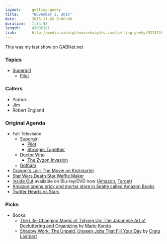```yaml
---
layout:     getting-geeky
title:      "November 3, 2015"
date:       2015-11-03 9:00:00
duration:   1:34:58
length:     43805181
link:       http://media.midnightmovieknights.com/getting-geeky/MJ151103.mp3
---
```

This was my last show on GABNet.net

### Topics 
* [Supergirl](http://www.imdb.com/title/tt4016454/)
  * [Pilot](http://www.imdb.com/title/tt4525842/)


### Callers  
* Patrick
* Jim
* Robert England


### Original Agenda  
* Fall Television
  * [Supergirl](http://www.imdb.com/title/tt4016454/)
    * [Pilot](http://www.imdb.com/title/tt4525842/)
    * [Stronger Together](http://www.imdb.com/title/tt4550416/)
  * [Doctor Who](http://www.imdb.com/title/tt0436992/)
    * [The Zygon Invasion](http://www.imdb.com/title/tt4652840/)
  * [Gotham](http://www.imdb.com/title/tt3749900/)
* [Dragon's Lair: The Movie on Kickstarter](https://www.kickstarter.com/projects/donbluth/dragons-lair-the-movie)
* [Star Wars Death Star Waffle Maker](http://comicbook.com/2015/11/03/star-wars-death-star-waffle-maker-revealed/)
* [Inside Out](http://www.imdb.com/title/tt2096673/) available on Blu-ray/DVD now ([Amazon](http://amzn.com/B00YCY46VO), [Target](http://www.target.com/webapp/wcs/stores/servlet/p/inside-out-includes-digital-copy-blu-ray-dvd/-/A-21493116))
* [Amazon opens brick and mortar store in Seatle called Amazon Books](http://www.theverge.com/2015/11/2/9661556/amazon-books-first-physical-bookstore-opening-seattle)
* [Twitter Hearts vs Stars](http://www.theverge.com/2015/11/3/9661180/twitter-vine-favorite-fav-likes-hearts)


### Picks  
* Books
  * [The Life-Changing Magic of Tidying Up: The Japanese Art of Decluttering and Organizing](http://amzn.com/1607747308) by [Marie Kondo](http://tidyingup.com/)
  * [Shadow Work: The Unpaid, Unseen Jobs That Fill Your Day](http://amzn.com/1619025256) by [Craig Lambert](http://craiglambert.net/)
